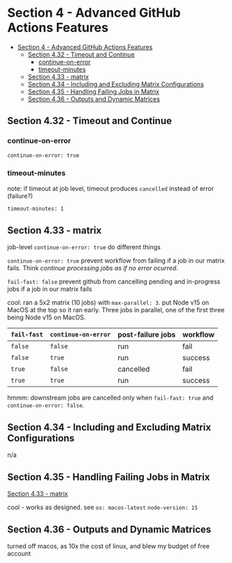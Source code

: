 # Section 4 - Advanced GitHub Actions Features

<!-- markdownlint-disable MD007 -->
<!--ts-->
* [Section 4 - Advanced GitHub Actions Features](#section-4---advanced-github-actions-features)
   * [Section 4.32 - Timeout and Continue](#section-432---timeout-and-continue)
      * [continue-on-error](#continue-on-error)
      * [timeout-minutes](#timeout-minutes)
   * [Section 4.33 - matrix](#section-433---matrix)
   * [Section 4.34 - Including and Excluding Matrix Configurations](#section-434---including-and-excluding-matrix-configurations)
   * [Section 4.35 - Handling Failing Jobs in Matrix](#section-435---handling-failing-jobs-in-matrix)
   * [Section 4.36 - Outputs and Dynamic Matrices](#section-436---outputs-and-dynamic-matrices)
<!--te-->
<!-- markdownlint-enable MD007 -->

## Section 4.32 - Timeout and Continue

### continue-on-error

```bash
continue-on-error: true
```

### timeout-minutes

note: if timeout at job level, timeout produces `cancelled` instead of error (failure?)

```bash
timeout-minutes: 1
```

## Section 4.33 - matrix

job-level `continue-on-error: true` do different things

`continue-on-error: true` prevent workflow from failing if a job in our matrix fails.  Think _continue processing jobs as if no error ocurred_.

`fail-fast: false` prevent github from cancelling pending and in-progress jobs if a job in our matrix fails

cool: ran a 5x2 matrix (10 jobs) with  `max-parallel: 3`.  put Node v15 on MacOS at the top so it ran early.  Three jobs in parallel, one of the first three being Node v15 on MacOS.  

| `fail-fast` | `continue-on-error` | post-failure jobs | workflow |
|-------------|---------------------|-------------------|----------|
| `false`     |    `false`          | run               | fail     |
| `false`     |    `true`           | run               | success  |
| `true`      |    `false`          | cancelled         | fail     |
| `true`      |    `true`           | run               | success  |

hmmm:  downstream jobs are cancelled only when `fail-fast: true` and `continue-on-error: false`.

## Section 4.34 - Including and Excluding Matrix Configurations

n/a

## Section 4.35 - Handling Failing Jobs in Matrix

[Section 4.33 - matrix](#section-433---matrix)

cool - works as designed.  see `os: macos-latest` `node-version: 15`

## Section 4.36 - Outputs and Dynamic Matrices

turned off macos, as 10x the cost of linux, and blew my budget of free account

